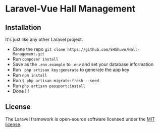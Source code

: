 # Laravel-Vue Hall Management


## Installation

It's just like any other Laravel project.

* Clone the repo ` git clone https://github.com/SHShuvo/Hall-Management.git `
* Run ` composer install `
* Save as the `.env.example` to `.env` and set your database information 
* Run ` php artisan key:generate` to generate the app key
* Run ` npm install ` 
* Run ` $ php artisan migrate:fresh --seed ` 
* Run ` php artisan passport:install `
* Done !!!

## License
The Laravel framework is open-source software licensed under the [MIT license](https://opensource.org/licenses/MIT).
